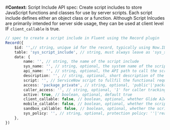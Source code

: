 #**Context:** Script Include API spec: Create script includes to store JavaScript functions and classes for use by server scripts. Each script include defines either an object class or a function. Although Script Inlcudes are primarily intended for server side usage, they can be used at client level IF `client_callable` is true.
```typescript
// spec to create a script include in Fluent using the Record plugin
Record({
    $id: '',// string, unique id for the record, typically using Now.ID["value"]
    table: 'sys_script_include', // string, must always leave as 'sys_script_include'
    data: {
        name: '', // string, the name of the script include
        sys_name: '', // string, optional, the system name of the script include. Default is same as name
        api_name: '', // string, optional, the API path to call the script include. Default is [app_name].[sys_name]
        description: '', // string, optional, short description of the script include
        script: '', // ServiceNow script to fullfil the functional request in scripting,
        access: 'package_private', // string, optional, 'public'|'package_private', 'public' if the script include is accessible from all application scopes, 'package_private' if accessible from this application scope only
        caller_access: '', // string, optional, '1' for caller tracking, '2' for caller restriction, '' for none
        active: true, // boolean, optional, default true
        client_callable: false, // boolean, optional, whether Glide AJAX is enabled, default false
        mobile_callable: false, // boolean, optional, whether the script include is callable from mobile, default false
        sandbox_callable: false, // boolean, optional, whether the script include is callable from sandbox, default false
        sys_policy: '', // string, optional, protection policy: ''|'read'|'protected', 'read' for read-only, 'protected' for protected
    },
})
```
